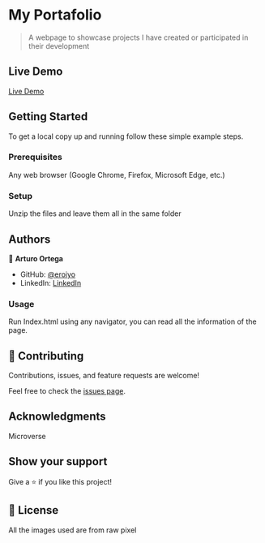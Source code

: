 # My Portafolio

> A webpage to showcase projects I have created or participated in their development

## Live Demo

[Live Demo](https://eroiyo.github.io/Portfolio/)


## Getting Started


To get a local copy up and running follow these simple example steps.

### Prerequisites

Any web browser (Google Chrome, Firefox, Microsoft Edge, etc.)

### Setup

Unzip the files and leave them all in the same folder

## Authors

👤 **Arturo Ortega**

- GitHub: [@eroiyo](https://github.com/eroiyo)
- LinkedIn: [LinkedIn](https://www.linkedin.com/in/carlos-arturo-ortega-guanipa-39a1a5204/)

### Usage

Run Index.html using any navigator, you can read all the information of the page.

## 🤝 Contributing

Contributions, issues, and feature requests are welcome!

Feel free to check the [issues page](../../issues/).

## Acknowledgments

Microverse

## Show your support

Give a ⭐️ if you like this project!

## 📝 License

All the images used are from raw pixel

